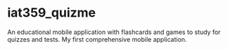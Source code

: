 # iat359_quizme
An educational mobile application with flashcards and games to study for quizzes and tests. My first comprehensive mobile application.
